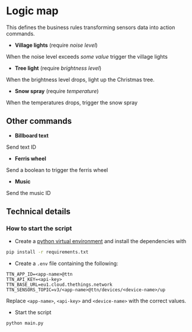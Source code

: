 # Logic map

This defines the business rules transforming sensors data into action commands.

- __Village lights__ (require _noise level_)

When the noise level exceeds _some value_ trigger the village lights

- __Tree light__ (require _brightness level_)

When the brightness level drops, light up the Christmas tree.

- __Snow spray__ (require _temperature_)

When the temperatures drops, trigger the snow spray

## Other commands

- __Billboard text__

Send text ID

- __Ferris wheel__

Send a boolean to trigger the ferris wheel

- __Music__

Send the music ID

## Technical details

### How to start the script

- Create a [python virtual environment](https://docs.python.org/3/library/venv.html) and install the dependencies with 

```bash
pip install -r requirements.txt
```

- Create a `.env` file containing the following:

```
TTN_APP_ID=<app-name>@ttn
TTN_API_KEY=<api-key>
TTN_BASE_URL=eu1.cloud.thethings.network
TTN_SENSORS_TOPIC=v3/<app-name>@ttn/devices/<device-name>/up
```

Replace `<app-name>`, `<api-key>` and `<device-name>` with the correct values.

- Start the script

```
python main.py
```
